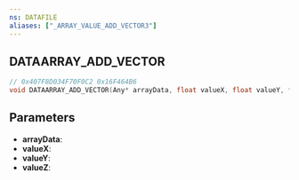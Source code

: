 ```yaml
---
ns: DATAFILE
aliases: ["_ARRAY_VALUE_ADD_VECTOR3"]
---
```

## DATAARRAY_ADD_VECTOR

```c
// 0x407F8D034F70F0C2 0x16F464B6
void DATAARRAY_ADD_VECTOR(Any* arrayData, float valueX, float valueY, float valueZ);
```


## Parameters
* **arrayData**: 
* **valueX**: 
* **valueY**: 
* **valueZ**: 

